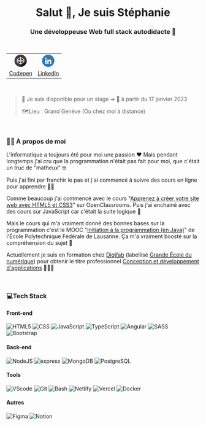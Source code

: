 <h1 align="center">Salut 👋, Je suis Stéphanie</h1>
<h3 align="center">Une développeuse Web full stack autodidacte 🌱</h3>
</br>

<table align=center>
<tr align=center>
<td><img src="assets/codepen.png" alt="codepen" style="height:32px;" /></td>
<td><img src="assets/linkedin.png" style="height: 32px;"></td>
</tr>
<tr align=center>
<td><a href="https://codepen.io/Ste-Cy">Codepen</a></td>
<td><a href="https://www.linkedin.com/in/stephaniechary">LinkedIn</a></td>
</tr>
</table>

</br>

 > 📢 Je suis disponible pour un stage ➜ 📅 à partir du 17 janvier 2023
 >
 > 🗺️Lieu : Grand Genève (Ou chez moi à distance)

</br>

### 👩🏻 À propos de moi

L'informatique a toujours été pour moi une passion ❤️
Mais pendant longtemps j'ai cru que la programmation n'était pas fait pour moi, que c'était un truc de "matheux" 🤓

Puis j'ai fini par franchir le pas et j'ai commencé à suivre des cours en ligne pour apprendre 👩‍💻

Comme beaucoup j'ai commencé avec le cours "[Apprenez à créer votre site web avec HTML5 et CSS3](https://openclassrooms.com/fr/courses/1603881-apprenez-a-creer-votre-site-web-avec-html5-et-css3)" sur OpenClassrooms. Puis j'ai enchainé avec des cours sur JavaScript car c'était la suite logique 🧭

Mais le cours qui m'a vraiment donné des bonnes bases sur la programmation c'est le MOOC "[Initiation à la programmation (en Java)](https://fr.coursera.org/learn/initiation-programmation-java)" de l'École Polytechnique Fédérale de Lausanne. Ça m'a vraiment boosté sur la compréhension du sujet 🚀

Actuellement je suis en formation chez [Digifab](https://digifab.fr/) (labellisé [Grande École du numérique](https://www.grandeecolenumerique.fr/)) pour obtenir le titre professionnel [Conception et développement d'applications](https://www.francecompetences.fr/recherche/rncp/31678/) 👩🏻‍🎓

</br>

### 💻Tech Stack

#### Front-end

![HTML5](https://img.shields.io/badge/HTML5-E34F26?style=for-the-badge&logo=html5&logoColor=white) ![CSS](https://img.shields.io/badge/CSS3-1572B6?style=for-the-badge&logo=css3&logoColor=white) ![JavaScript](https://img.shields.io/badge/JavaScript-F7DF1E?style=for-the-badge&logo=javascript&logoColor=black) ![TypeScript](https://img.shields.io/badge/TypeScript-007ACC?style=for-the-badge&logo=typescript&logoColor=white) ![Angular](https://img.shields.io/badge/Angular-DD0031?style=for-the-badge&logo=angular&logoColor=white) ![SASS](https://img.shields.io/badge/Sass-CC6699?style=for-the-badge&logo=sass&logoColor=white) ![Bootstrap](https://img.shields.io/badge/Bootstrap-563D7C?style=for-the-badge&logo=bootstrap&logoColor=white)

#### Back-end

![NodeJS](https://img.shields.io/badge/Node.js-43853D?style=for-the-badge&logo=node.js&logoColor=white) ![express](https://img.shields.io/badge/Express.js-404D59?style=for-the-badge) ![MongoDB](https://img.shields.io/badge/MongoDB-4EA94B?style=for-the-badge&logo=mongodb&logoColor=white) ![PostgreSQL](https://img.shields.io/badge/PostgreSQL-316192?style=for-the-badge&logo=postgresql&logoColor=white)

#### Tools

![VScode](https://img.shields.io/badge/Visual_Studio_Code-0078D4?style=for-the-badge&logo=visual%20studio%20code&logoColor=white) ![Git](https://img.shields.io/badge/GIT-E44C30?style=for-the-badge&logo=git&logoColor=white) ![Bash](https://img.shields.io/badge/GNU%20Bash-4EAA25?style=for-the-badge&logo=GNU%20Bash&logoColor=white) ![Netlify](https://img.shields.io/badge/Netlify-00C7B7?style=for-the-badge&logo=netlify&logoColor=white) ![Vercel](https://img.shields.io/badge/Vercel-000000?style=for-the-badge&logo=vercel&logoColor=white)
![Docker](https://img.shields.io/badge/docker-%230db7ed.svg?style=for-the-badge&logo=docker&logoColor=white)

#### Autres

![Figma](https://img.shields.io/badge/Figma-F24E1E?style=for-the-badge&logo=figma&logoColor=white) ![Notion](https://img.shields.io/badge/Notion-000000?style=for-the-badge&logo=notion&logoColor=white)
